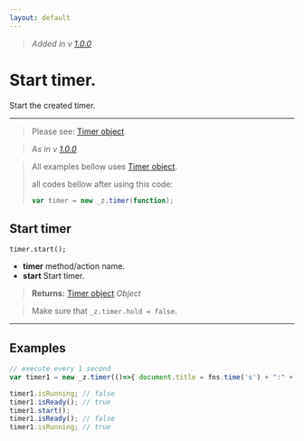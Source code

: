 ```yaml
---
layout: default
---
```

> _Added in v [1.0.0](https://github.com/hlaCk/UnderZ/tree/clean1.0.0)_
# Start timer.
Start the created timer.

***

> Please see: [Timer object](https://github.com/hlaCk/UnderZ/wiki/.timer()#timer-object)

> _As in v [1.0.0](https://github.com/hlaCk/UnderZ/tree/clean1.0.0)_

> All examples bellow uses [Timer object](https://github.com/hlaCk/UnderZ/wiki/.timer()#timer-object).
> 
> all codes bellow after using this code:
> ```js
> var timer = new _z.timer(function);
> ```

## Start timer
`timer.start();`

* **timer** method/action name.
* **start** Start timer.

> **Returns:** [Timer object](https://github.com/hlaCk/UnderZ/wiki/.timer()#timer-object) _Object_

> Make sure that `_z.timer.hold = false`.

***

## Examples
```js
// execute every 1 second
var timer1 = new _z.timer(()=>{ document.title = fns.time('s') + ":" + fns.time('m'); }, 1000);

timer1.isRunning; // false
timer1.isReady(); // true
timer1.start();
timer1.isReady(); // false
timer1.isRunning; // true
```

